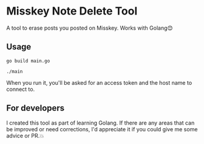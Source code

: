 # Misskey Note Delete Tool
A tool to erase posts you posted on Misskey.
Works with Golang😊

## Usage

```
go build main.go
```

```
./main
```

When you run it, you'll be asked for an access token and the host name to connect to.


## For developers
I created this tool as part of learning Golang.
If there are any areas that can be improved or need corrections, I'd appreciate it if you could give me some advice or PR.💥